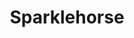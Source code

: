 ---
title: "Sparklehorse"
summary: "Sparklehorse was an American indie rock band from Richmond, Virginia, led by singer and multi-instrumentalist Mark Linkous. Sparklehorse was active from 1995 until Linkous' 2010 death. Prior to forming Sparklehorse, Linkous fronted local bands Johnson Family and Salt Chunk Mary. Only one song, \"Someday I Will Treat You Good,\" survived from these earlier bands to be played by Sparklehorse. Linkous stated that he ultimately chose Sparklehorse for a name because the two words sounded good together and it could loosely be used as a metaphor for a motorcycle. At its inception, members of Sparklehorse included Paul Watson , Scott Minor , Johnny Hott , and Scot Fitzsimmons ."
slug: "sparklehorse"
image: "sparklehorse.jpg"
apple_music_artist_url: "https://music.apple.com/gb/artist/sparklehorse/566575"
wikipedia_url: "https://en.wikipedia.org/wiki/Sparklehorse"
---